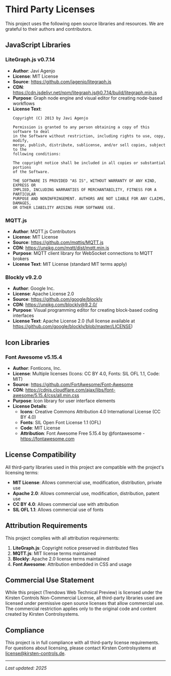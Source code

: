# Third Party Licenses

This project uses the following open source libraries and resources. We are grateful to their authors and contributors.

## JavaScript Libraries

### LiteGraph.js v0.7.14
- **Author**: Javi Agenjo
- **License**: MIT License
- **Source**: https://github.com/jagenjo/litegraph.js
- **CDN**: https://cdn.jsdelivr.net/npm/litegraph.js@0.7.14/build/litegraph.min.js
- **Purpose**: Graph node engine and visual editor for creating node-based workflows
- **License Text**:
  ```
  Copyright (C) 2013 by Javi Agenjo

  Permission is granted to any person obtaining a copy of this software to deal 
  in the Software without restriction, including rights to use, copy, modify, 
  merge, publish, distribute, sublicense, and/or sell copies, subject to the 
  following conditions:

  The copyright notice shall be included in all copies or substantial portions 
  of the Software.

  THE SOFTWARE IS PROVIDED "AS IS", WITHOUT WARRANTY OF ANY KIND, EXPRESS OR 
  IMPLIED, INCLUDING WARRANTIES OF MERCHANTABILITY, FITNESS FOR A PARTICULAR 
  PURPOSE AND NONINFRINGEMENT. AUTHORS ARE NOT LIABLE FOR ANY CLAIMS, DAMAGES, 
  OR OTHER LIABILITY ARISING FROM SOFTWARE USE.
  ```

### MQTT.js
- **Author**: MQTT.js Contributors
- **License**: MIT License
- **Source**: https://github.com/mqttjs/MQTT.js
- **CDN**: https://unpkg.com/mqtt/dist/mqtt.min.js
- **Purpose**: MQTT client library for WebSocket connections to MQTT brokers
- **License Text**: MIT License (standard MIT terms apply)

### Blockly v9.2.0
- **Author**: Google Inc.
- **License**: Apache License 2.0
- **Source**: https://github.com/google/blockly
- **CDN**: https://unpkg.com/blockly@9.2.0/
- **Purpose**: Visual programming editor for creating block-based coding interfaces
- **License Text**: Apache License 2.0 (full license available at https://github.com/google/blockly/blob/master/LICENSE)

## Icon Libraries

### Font Awesome v5.15.4
- **Author**: Fonticons, Inc.
- **License**: Multiple licenses (Icons: CC BY 4.0, Fonts: SIL OFL 1.1, Code: MIT)
- **Source**: https://github.com/FortAwesome/Font-Awesome
- **CDN**: https://cdnjs.cloudflare.com/ajax/libs/font-awesome/5.15.4/css/all.min.css
- **Purpose**: Icon library for user interface elements
- **License Details**:
  - **Icons**: Creative Commons Attribution 4.0 International License (CC BY 4.0)
  - **Fonts**: SIL Open Font License 1.1 (OFL)
  - **Code**: MIT License
  - **Attribution**: Font Awesome Free 5.15.4 by @fontawesome - https://fontawesome.com

## License Compatibility

All third-party libraries used in this project are compatible with the project's licensing terms:

- **MIT License**: Allows commercial use, modification, distribution, private use
- **Apache 2.0**: Allows commercial use, modification, distribution, patent use
- **CC BY 4.0**: Allows commercial use with attribution
- **SIL OFL 1.1**: Allows commercial use of fonts

## Attribution Requirements

This project complies with all attribution requirements:

1. **LiteGraph.js**: Copyright notice preserved in distributed files
2. **MQTT.js**: MIT license terms maintained
3. **Blockly**: Apache 2.0 license terms maintained
4. **Font Awesome**: Attribution embedded in CSS and usage

## Commercial Use Statement

While this project (Trendows Web Technical Preview) is licensed under the Kirsten Controls Non-Commercial License, all third-party libraries used are licensed under permissive open source licenses that allow commercial use. The commercial restriction applies only to the original code and content created by Kirsten Controlsystems.

## Compliance

This project is in full compliance with all third-party license requirements. For questions about licensing, please contact Kirsten Controlsystems at license@kirsten-controls.de.

---

*Last updated: 2025*